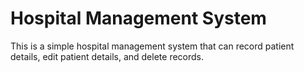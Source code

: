 # Hospital Management System
This is a simple hospital management system that can record patient details, edit patient details, and delete records.
